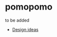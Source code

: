 # pomopomo
to be added

- [Design ideas](https://www.figma.com/file/3hHm2LPEulpZRsPb4b2X8f/PomoPomoPomo-(Copy))
